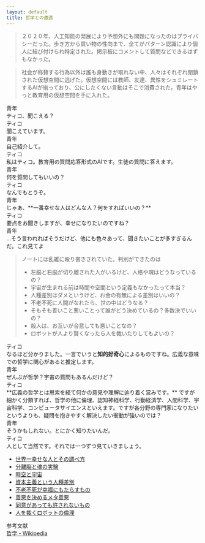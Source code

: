 ```yaml
---
layout: default
title: 哲学との遭遇
---
```

> ２０２０年、人工知能の発展により予想外にも問題になったのはプライバシーだった。歩き方から買い物の性向まで、全てがパターン認識により個人に結び付けられ特定された。掲示板にコメントして質問などできるはずもなかった。  

> 社会が称賛する行為以外は誰も身動きが取れない中、人々はそれぞれ閉鎖された仮想空間に逃げた。仮想空間には教師、友達、異性をシュミレートするAIが揃っており、公にしたくない言動はそこで消費された。青年はやっと教育用の仮想空間を手に入れた。

<div class='name'>青年</div>
ティコ、聞こえる？  

<div class='name'>ティコ</div>
聞こえています。  

<div class='name'>青年</div>
自己紹介して。  

<div class='name'>ティコ</div>
私はティコ。教育用の質問応答形式のAIです。生徒の質問に答えます。  

<div class='name'>青年</div>
何を質問してもいいの？  

<div class='name'>ティコ</div>
なんでもとうぞ。  

<div class='name'>青年</div>
じゃあ、**一番幸せな人はどんな人？何をすればいいの？**  

<div class='name'>ティコ</div>
要点をお聞きしますが、幸せになりたいのですね？  

<div class='name'>青年</div>
...そう言われればそうだけど、他にも色々あって、聞きたいことが多すぎるんだ。これ見てよ  

> ノートには乱雑に殴り書きされていた。判別ができたのは  
> + 左脳と右脳が切り離された人がいるけど、人格や魂はどうなっているの？
> + 宇宙が生まれる前は時間や空間という定義もなかったって本当？
> + 人種差別はダメというけど、お金の有無による差別はいいの？
> + 不老不死に人間がなれたら、世の中はどうなる？
> + そもそも善いこと悪いことって誰がどう決めているの？多数決でいいの？
> + 殺人は、お互いが合意しても悪いことなの？
> + ロボットが人より賢くなったら人を裁いたりしてもよいの？

<div class='name'>ティコ</div>
なるほど分かりました。一言でいうと<b>知的好奇心</b>によるものですね。広義な意味での哲学に関心があると推定します。  

<div class='name'>青年</div>
ぜんぶが哲学？宇宙の質問もあるんだけど？  

<div class='name'>ティコ</div>
**広義の哲学とは思索を経て何かの意見や理解に辿り着く営みです。** ですが細かく分類すれば、哲学の他に倫理、認知神経科学、行動経済学、人間科学、宇宙科学、コンピュータサイエンスといえます。ですが各分野の専門家になりたいというよりも、疑問を抱きやすく解決したい衝動が強いのでは？  

<div class='name'>青年</div>
そうかもしれない。とにかく知りたいんだ。  

<div class='name'>ティコ</div>
人として当然です。それでは一つずつ見ていきましょう。  

+ [世界一幸せな人とその調べ方](the-happiest-person.html)  
+ [分離脳と魂の実験](split-brain-and-soul.html)  
+ [時空と宇宙](spacetime-and-space.html)  
+ [資本主義という人種差別](discrimination-by-capitalistm.html)  
+ [不老不死が幸福にもたらすもの](happiness-with-eternallife.html)  
+ [善悪を決めるメタ善悪](who-decide-ethic.html)  
+ [同意があっても許されないもの](extreme-liberalism.html)  
+ [人を裁くロボットの倫理](can-robot-judge-human.html)  

参考文献  
[哲学 - Wikipedia](https://ja.wikipedia.org/wiki/%E5%93%B2%E5%AD%A6#%E5%BA%83%E7%BE%A9%E3%81%AE%E5%93%B2%E5%AD%A6%E3%81%AE%E7%89%B9%E5%BE%B4)
